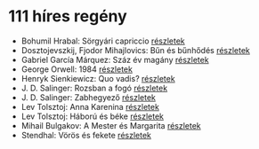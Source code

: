 # 111 híres regény

- Bohumil Hrabal: Sörgyári capriccio [részletek](../_details/Bohumil%20Hrabal.md#id_448)
- Dosztojevszkij, Fjodor Mihajlovics: Bűn és bűnhődés [részletek](../_details/Dosztojevszkij%2C%20Fjodor%20Mihajlovics.md#id_346)
- Gabriel García Márquez: Száz év magány [részletek](../_details/Gabriel%20Garc%C3%ADa%20M%C3%A1rquez.md#id_223)
- George Orwell: 1984 [részletek](../_details/George%20Orwell.md#id_364)
- Henryk Sienkiewicz: Quo vadis? [részletek](../_details/Henryk%20Sienkiewicz.md#id_386)
- J. D. Salinger: Rozsban a fogó [részletek](../_details/J.%20D.%20Salinger.md#id_1409)
- J. D. Salinger: Zabhegyező [részletek](../_details/J.%20D.%20Salinger.md#id_561)
- Lev Tolsztoj: Anna Karenina [részletek](../_details/Lev%20Tolsztoj.md#id_778)
- Lev Tolsztoj: Háború és béke [részletek](../_details/Lev%20Tolsztoj.md#id_563)
- Mihail Bulgakov: A Mester és Margarita [részletek](../_details/Mihail%20Bulgakov.md#id_275)
- Stendhal: Vörös és fekete [részletek](../_details/Stendhal.md#id_562)